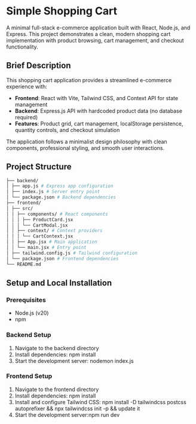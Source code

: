 # Simple Shopping Cart

A minimal full-stack e-commerce application built with React, Node.js, and Express. This project demonstrates a clean, modern shopping cart implementation with product browsing, cart management, and checkout functionality.

## Brief Description

This shopping cart application provides a streamlined e-commerce experience with:

- **Frontend**: React with Vite, Tailwind CSS, and Context API for state management
- **Backend**: Express.js API with hardcoded product data (no database required)
- **Features**: Product grid, cart management, localStorage persistence, quantity controls, and checkout simulation

The application follows a minimalist design philosophy with clean components, professional styling, and smooth user interactions.

## Project Structure
```bash
├── backend/
│ ├── app.js # Express app configuration
│ ├── index.js # Server entry point
│ └── package.json # Backend dependencies
├── frontend/
│ ├── src/
│ │ ├── components/ # React components
│ │ │ ├── ProductCard.jsx
│ │ │ └── CartModal.jsx
│ │ ├── context/ # Context providers
│ │ │ └── CartContext.jsx
│ │ ├── App.jsx # Main application
│ │ └── main.jsx # Entry point
│ ├── tailwind.config.js # Tailwind configuration
│ └── package.json # Frontend dependencies
└── README.md
```
## Setup and Local Installation

### Prerequisites
- Node.js (v20)
- npm 

### Backend Setup

1. Navigate to the backend directory
2. Install dependencies: npm install 
3. Start the development server: nodemon index.js

### Frontend Setup
1.  Navigate to the frontend directory
2.  Install dependencies: npm install 
3. Install and configure Tailwind CSS: npm install -D tailwindcss postcss autoprefixer  && npx tailwindcss init -p  && update it
4. Start the development server:npm run dev 
 

